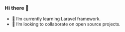 ### Hi there 👋
- 🌱 I’m currently learning Laravel framework.
- 👯 I’m looking to collaborate on open source projects.
